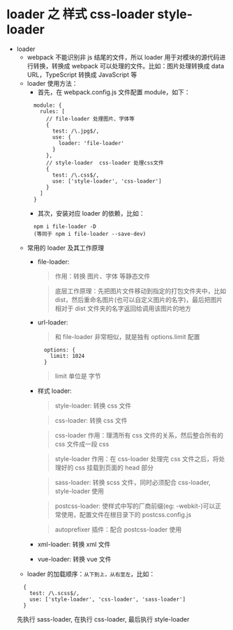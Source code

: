 # loader 之 样式  css-loader  style-loader

- loader
  - webpack 不能识别非 js 结尾的文件，所以 loader 用于对模块的源代码进行转换，转换成 webpack 可以处理的文件。比如：图片处理转换成 data URL，TypeScript 转换成 JavaScript 等
  - loader 使用方法：
    - 首先，在 webpack.config.js 文件配置 module，如下：
    ```
      module: {
        rules: [
          // file-loader 处理图片、字体等
          {
            test: /\.jpg$/,
            use: {
              loader: 'file-loader'
            }
          },
          // style-loader  css-loader 处理css文件
          {
            test: /\.css$/,
            use: ['style-loader', 'css-loader']
          }
        ]
      }
    ```
    - 其次，安装对应 loader 的依赖，比如：
    ```
      npm i file-loader -D
      (等同于 npm i file-loader --save-dev)
    ```
  - 常用的 loader 及其工作原理
    - file-loader:
      > 作用：转换 图片、字体 等静态文件
        
      > 底层工作原理：先把图片文件移动到指定的打包文件夹中，比如 dist，然后重命名图片(也可以自定义图片的名字)，最后把图片相对于 dist 文件夹的名字返回给调用该图片的地方
    - url-loader:
      > 和 file-loader 非常相似，就是独有 options.limit 配置
      ```
        options: {
          limit: 1024
        }
      ```
      > limit 单位是 字节
    - 样式 loader:
      > style-loader: 转换 css 文件

      > css-loader: 转换 css 文件

      > css-loader 作用：理清所有 css 文件的关系，然后整合所有的 css 文件成一段 css

      > style-loader 作用：在 css-loader 处理完 css 文件之后，将处理好的 css 挂载到页面的 head 部分

      > sass-loader: 转换 scss 文件，同时必须配合 css-loader, style-loader 使用

      > postcss-loader: 使样式中写的厂商前缀(eg: -webkit-)可以正常使用，配置文件在根目录下的 postcss.config.js

      > autoprefixer 插件：配合 postcss-loader 使用
    - xml-loader: 转换 xml 文件
    - vue-loader: 转换 vue 文件
  - loader 的加载顺序：`从下到上，从右至左`，比如：
  ```
    {
      test: /\.scss$/,
      use: ['style-loader', 'css-loader', 'sass-loader']
    }
  ```
  先执行 sass-loader, 在执行 css-loader, 最后执行 style-loader

